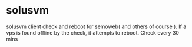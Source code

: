 solusvm
=======

solusvm client check and reboot for semoweb( and others of course ).
If a vps is found offline by the check, it attempts to reboot.
Check every 30 mins
